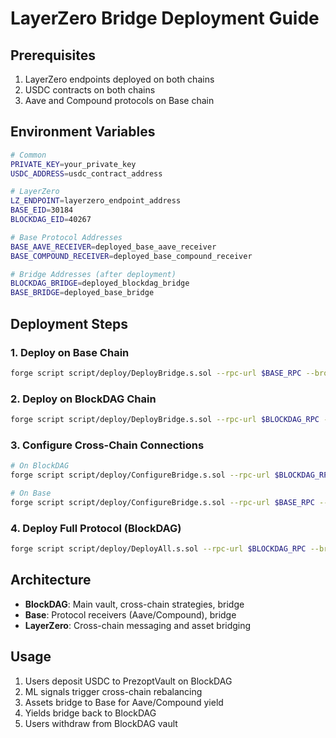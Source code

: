 # LayerZero Bridge Deployment Guide

## Prerequisites

1. LayerZero endpoints deployed on both chains
2. USDC contracts on both chains
3. Aave and Compound protocols on Base chain

## Environment Variables

```bash
# Common
PRIVATE_KEY=your_private_key
USDC_ADDRESS=usdc_contract_address

# LayerZero
LZ_ENDPOINT=layerzero_endpoint_address
BASE_EID=30184
BLOCKDAG_EID=40267

# Base Protocol Addresses
BASE_AAVE_RECEIVER=deployed_base_aave_receiver
BASE_COMPOUND_RECEIVER=deployed_base_compound_receiver

# Bridge Addresses (after deployment)
BLOCKDAG_BRIDGE=deployed_blockdag_bridge
BASE_BRIDGE=deployed_base_bridge
```

## Deployment Steps

### 1. Deploy on Base Chain
```bash
forge script script/deploy/DeployBridge.s.sol --rpc-url $BASE_RPC --broadcast
```

### 2. Deploy on BlockDAG Chain
```bash
forge script script/deploy/DeployBridge.s.sol --rpc-url $BLOCKDAG_RPC --broadcast
```

### 3. Configure Cross-Chain Connections
```bash
# On BlockDAG
forge script script/deploy/ConfigureBridge.s.sol --rpc-url $BLOCKDAG_RPC --broadcast

# On Base
forge script script/deploy/ConfigureBridge.s.sol --rpc-url $BASE_RPC --broadcast
```

### 4. Deploy Full Protocol (BlockDAG)
```bash
forge script script/deploy/DeployAll.s.sol --rpc-url $BLOCKDAG_RPC --broadcast
```

## Architecture

- **BlockDAG**: Main vault, cross-chain strategies, bridge
- **Base**: Protocol receivers (Aave/Compound), bridge
- **LayerZero**: Cross-chain messaging and asset bridging

## Usage

1. Users deposit USDC to PrezoptVault on BlockDAG
2. ML signals trigger cross-chain rebalancing
3. Assets bridge to Base for Aave/Compound yield
4. Yields bridge back to BlockDAG
5. Users withdraw from BlockDAG vault